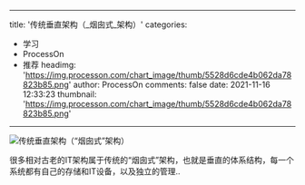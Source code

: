 
---
title: '传统垂直架构（_烟囱式_架构）'
categories: 
 - 学习
 - ProcessOn
 - 推荐
headimg: 'https://img.processon.com/chart_image/thumb/5528d6cde4b062da78823b85.png'
author: ProcessOn
comments: false
date: 2021-11-16 12:33:23
thumbnail: 'https://img.processon.com/chart_image/thumb/5528d6cde4b062da78823b85.png'
---

<div>   
<img class="thumb" alt="传统垂直架构（“烟囱式”架构）" src="https://img.processon.com/chart_image/thumb/5528d6cde4b062da78823b85.png" referrerpolicy="no-referrer">
<p>很多相对古老的IT架构属于传统的“烟囱式”架构，也就是垂直的体系结构，每一个系统都有自己的存储和IT设备，以及独立的管理..</p>  
</div>
            